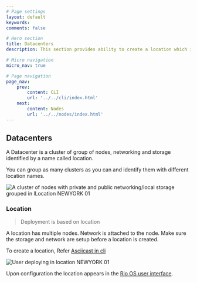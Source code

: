 ```yaml
---
# Page settings
layout: default
keywords:
comments: false

# Hero section
title: Datacenters
description: This section provides ability to create a location which is a grouping inside a datacenter.

# Micro navigation
micro_nav: true

# Page navigation
page_nav:
    prev:
        content: CLI
        url: '../../cli/index.html'
    next:
        content: Nodes
        url: '../../nodes/index.html'
---
```



## Datacenters

A Datacenter is a cluster of group of nodes, networking and storage identified by a name called location. 

You can group as many clusters as you can and identify them with different location names.

![A cluster of nodes with private and public networking/local storage grouped in lLocation NEWYORK 01](http://via.placeholder.com/550x350)


### Location

> Deployment is based on location


A location has multiple nodes. Network is attached to the node. Make sure the storage and network are setup before a location is created.

To create a location, Refer [Asciicast in cli](/cli)

![User deploying in location NEWYORK 01](http://via.placeholder.com/550x350)

Upon configuration the location  appears in the [Rio OS user interface](/command_center).